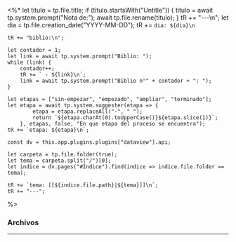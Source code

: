 <%* 
	let titulo = tp.file.title;
	if (titulo.startsWith("Untitle")) {
		titulo = await tp.system.prompt("Nota de:");
		await tp.file.rename(titulo);
	}
	tR += "---\n";
	let dia = tp.file.creation_date("YYYY-MM-DD");
	tR += `dia: ${dia}\n`

	tR += "biblio:\n";

	let contador = 1;
	let link = await tp.system.prompt("Biblio: ");
	while (link) {
		contador++;
		tR += ` - ${link}\n`;
		link = await tp.system.prompt("Biblio n°" + contador + ": ");
	}
 
	let etapas = ["sin-empezar", "empezado", "ampliar", "terminado"];
	let etapa = await tp.system.suggester(etapa => {
			etapa = etapa.replaceAll("-", " ");
			return `${etapa.charAt(0).toUpperCase()}${etapa.slice(1)}`;
		}, etapas, false, "En que etapa del proceso se encuentra");
	tR += `etapa: ${etapa}\n`;

	const dv = this.app.plugins.plugins["dataview"].api;
	
	let carpeta = tp.file.folder(true);
	let tema = carpeta.split("/")[0];
	let indice = dv.pages("#Índice").find(indice => indice.file.folder == tema);

	tR += `tema: [[${indice.file.path}|${tema}]]\n`;
	tR += "---";
%>




### Archivos
---
